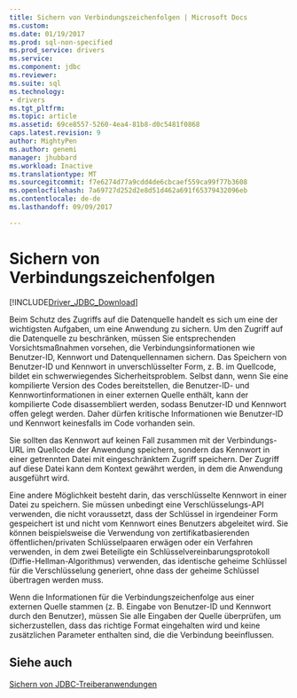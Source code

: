 ```yaml
---
title: Sichern von Verbindungszeichenfolgen | Microsoft Docs
ms.custom: 
ms.date: 01/19/2017
ms.prod: sql-non-specified
ms.prod_service: drivers
ms.service: 
ms.component: jdbc
ms.reviewer: 
ms.suite: sql
ms.technology:
- drivers
ms.tgt_pltfrm: 
ms.topic: article
ms.assetid: 69ce8557-5260-4ea4-81b8-d0c5481f0868
caps.latest.revision: 9
author: MightyPen
ms.author: genemi
manager: jhubbard
ms.workload: Inactive
ms.translationtype: MT
ms.sourcegitcommit: f7e6274d77a9cdd4de6cbcaef559ca99f77b3608
ms.openlocfilehash: 7a69727d252d2e8d51d462a691f65379432096eb
ms.contentlocale: de-de
ms.lasthandoff: 09/09/2017

---
```

# <a name="securing-connection-strings"></a>Sichern von Verbindungszeichenfolgen
[!INCLUDE[Driver_JDBC_Download](../../includes/driver_jdbc_download.md)]

  Beim Schutz des Zugriffs auf die Datenquelle handelt es sich um eine der wichtigsten Aufgaben, um eine Anwendung zu sichern. Um den Zugriff auf die Datenquelle zu beschränken, müssen Sie entsprechenden Vorsichtsmaßnahmen vorsehen, die Verbindungsinformationen wie Benutzer-ID, Kennwort und Datenquellennamen sichern. Das Speichern von Benutzer-ID und Kennwort in unverschlüsselter Form, z. B. im Quellcode, bildet ein schwerwiegendes Sicherheitsproblem. Selbst dann, wenn Sie eine kompilierte Version des Codes bereitstellen, die Benutzer-ID- und Kennwortinformationen in einer externen Quelle enthält, kann der kompilierte Code disassembliert werden, sodass Benutzer-ID und Kennwort offen gelegt werden. Daher dürfen kritische Informationen wie Benutzer-ID und Kennwort keinesfalls im Code vorhanden sein.  
  
 Sie sollten das Kennwort auf keinen Fall zusammen mit der Verbindungs-URL im Quellcode der Anwendung speichern, sondern das Kennwort in einer getrennten Datei mit eingeschränktem Zugriff speichern. Der Zugriff auf diese Datei kann dem Kontext gewährt werden, in dem die Anwendung ausgeführt wird.  
  
 Eine andere Möglichkeit besteht darin, das verschlüsselte Kennwort in einer Datei zu speichern. Sie müssen unbedingt eine Verschlüsselungs-API verwenden, die nicht voraussetzt, dass der Schlüssel in irgendeiner Form gespeichert ist und nicht vom Kennwort eines Benutzers abgeleitet wird. Sie können beispielsweise die Verwendung von zertifikatbasierenden öffentlichen/privaten Schlüsselpaaren erwägen oder ein Verfahren verwenden, in dem zwei Beteiligte ein Schlüsselvereinbarungsprotokoll (Diffie-Hellman-Algorithmus) verwenden, das identische geheime Schlüssel für die Verschlüsselung generiert, ohne dass der geheime Schlüssel übertragen werden muss.  
  
 Wenn die Informationen für die Verbindungszeichenfolge aus einer externen Quelle stammen (z. B. Eingabe von Benutzer-ID und Kennwort durch den Benutzer), müssen Sie alle Eingaben der Quelle überprüfen, um sicherzustellen, dass das richtige Format eingehalten wird und keine zusätzlichen Parameter enthalten sind, die die Verbindung beeinflussen.  
  
## <a name="see-also"></a>Siehe auch  
 [Sichern von JDBC-Treiberanwendungen](../../connect/jdbc/securing-jdbc-driver-applications.md)  
  
  

